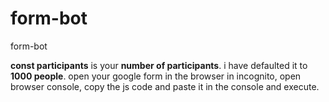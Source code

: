 # form-bot
form-bot

**const participants** is your **number of participants**. i have defaulted it to **1000 people**.
open your google form in the browser in incognito, open browser console, copy the js code and paste it in the console and execute.

